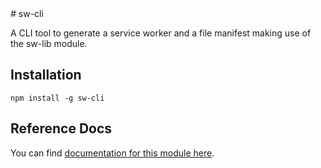 <!-- DO NOT EDIT. This page is autogenerated. --># sw-cli

A CLI tool to generate a service worker and a file manifest making use of the sw-lib module.

## Installation

`npm install -g sw-cli`


## Reference Docs

You can find [documentation for this module here](https://googlechrome.github.io/sw-helpers/reference-docs/stable/latest/module-sw-cli.html#main).
